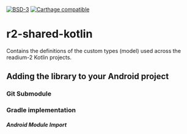 [![BSD-3](https://img.shields.io/badge/License-BSD--3-brightgreen.svg)](https://opensource.org/licenses/BSD-3-Clause)
[![Carthage compatible](https://img.shields.io/badge/Carthage-compatible-4BC51D.svg?style=flat)](https://github.com/Carthage/Carthage)
# r2-shared-kotlin

Contains the definitions of the custom types (model) used across the readium-2 Kotlin projects.

## Adding the library to your Android project

### Git Submodule


### Gradle implementation


##### Android Module Import



